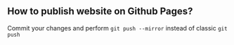 How to publish website on Github Pages?
---------------------------------------

Commit your changes and perform `git push --mirror` instead of classic `git push`
